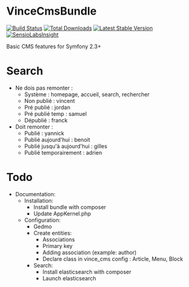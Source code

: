 VinceCmsBundle
==============

[![Build Status](https://travis-ci.org/vincentchalamon/VinceCmsBundle.png?branch=1.0.0)](https://travis-ci.org/vincentchalamon/VinceCmsBundle)
[![Total Downloads](https://poser.pugx.org/vince/cms-bundle/downloads.png)](https://packagist.org/packages/vince/cms-bundle)
[![Latest Stable Version](https://poser.pugx.org/vince/cms-bundle/v/stable.png)](https://packagist.org/packages/vince/cms-bundle)
[![SensioLabsInsight](https://insight.sensiolabs.com/projects/ac59862d-c431-4d62-b98e-dfb92f331c68/mini.png)](https://insight.sensiolabs.com/projects/ac59862d-c431-4d62-b98e-dfb92f331c68)

Basic CMS features for Symfony 2.3+

Search
======

* Ne dois pas remonter :
    * Système : homepage, accueil, search, rechercher
    * Non publié : vincent
    * Pré publié : jordan
    * Pré publié temp : samuel
    * Dépublié : franck
* Doit remonter :
    * Publié : yannick
    * Publié aujourd'hui : benoit
    * Publié jusqu'à aujourd'hui : gilles
    * Publié temporairement : adrien

Todo
====

* Documentation:
    * Installation:
        * Install bundle with composer
        * Update AppKernel.php
    * Configuration:
        * Gedmo
        * Create entities:
            * Associations
            * Primary key
            * Adding association (example: author)
            * Declare class in vince_cms config : Article, Menu, Block
        * Search:
            * Install elasticsearch with composer
            * Launch elasticsearch
